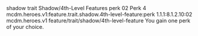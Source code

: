 <ability>
  <metadata>
    <class>shadow</class>
    <feature_type>trait</feature_type>
    <file_dpath>Shadow/4th-Level Features</file_dpath>
    <item_id>perk</item_id>
    <item_index>02</item_index>
    <item_name>Perk</item_name>
    <level>4</level>
    <scc>mcdm.heroes.v1:feature.trait.shadow.4th-level-feature:perk</scc>
    <scdc>1.1.1:8.1.2.10:02</scdc>
    <source>mcdm.heroes.v1</source>
    <type>feature/trait/shadow/4th-level-feature</type>
  </metadata>
  <effects>
    <effect type="mundane">You gain one perk of your choice.</effect>
  </effects>
</ability>
